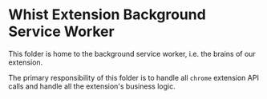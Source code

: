 # Whist Extension Background Service Worker

This folder is home to the background service worker, i.e. the brains of our extension.

The primary responsibility of this folder is to handle all `chrome` extension API calls and handle all the extension's business logic.
